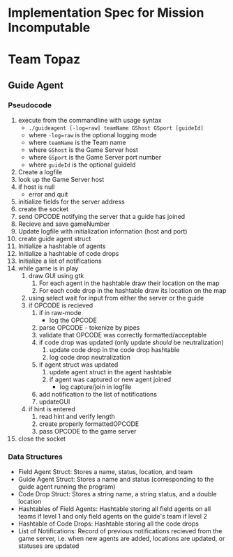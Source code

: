 # Implementation Spec for Mission Incomputable
# Team Topaz

## Guide Agent
### Pseudocode
1. execute from the commandline with usage syntax
    - `./guideagent [-log=raw] teamName GShost GSport [guideId]`
    - where `-log=raw` is the optional logging mode
    - where `teamName` is the Team name
    - where `GShost` is the Game Server host
    - where `GSport` is the Game Server port number
    - where `guideId` is the optional guideId
2. Create a logfile
3. look up the Game Server host  
4. if host is null  
    - error and quit 
5. initialize fields for the server address  
6. create the socket  
7. send OPCODE notifying the server that a guide has joined
8. Recieve and save gameNumber
9. Update logfile with initialization information (host and port)
10. create guide agent struct
11. Initialize a hashtable of agents
12. Initialize a hashtable of code drops
13. Initialize a list of notifications
14. while game is in play  
    1. draw GUI using gtk
        1. For each agent in the hashtable draw their location on the map
        2. For each code drop in the hashtable draw its location on the map
    2. using select wait for input from either the server or the guide   
    3. if OPCODE is recieved 
        1. if in raw-mode
            - log the OPCODE
        1. parse OPCODE - tokenize by pipes   
        2. validate that OPCODE was correctly formatted/acceptable  
        3. if code drop was updated (only update *should* be neutralization)
            1. update code drop in the code drop hashtable 
            2. log code drop neutralization
        4. if agent struct was updated  
            1. update agent struct in the agent hashtable  
            2. if agent was captured or new agent joined
                - log capture/join in logfile
        5. add notification to the list of notifications  
        6. updateGUI  
    4. if hint is entered  
        1. read hint and verify length
        2. create properly formattedOPCODE
        3. pass OPCODE to the game server  
15. close the socket

### Data Structures
- Field Agent Struct: Stores a name, status, location, and team
- Guide Agent Struct: Stores a name and status (corresponding to the guide agent running the program)
- Code Drop Struct: Stores a string name, a string status, and a double location
- Hashtables of Field Agents: Hashtable storing all field agents on all teams if level 1 and only field agents on the guide's team if level 2
- Hashtable of Code Drops: Hashtable storing all the code drops
- List of Notifications: Record of previous notifications recieved from the game server, i.e. when new agents are added, locations are updated, or statuses are updated
